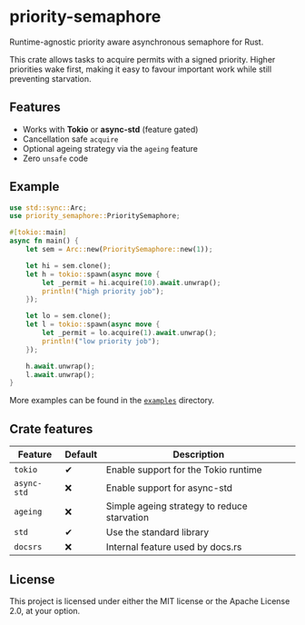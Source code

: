 # priority-semaphore

Runtime-agnostic priority aware asynchronous semaphore for Rust.

This crate allows tasks to acquire permits with a signed priority. Higher
priorities wake first, making it easy to favour important work while still
preventing starvation.

## Features

- Works with **Tokio** or **async-std** (feature gated)
- Cancellation safe `acquire`
- Optional ageing strategy via the `ageing` feature
- Zero `unsafe` code

## Example

```rust
use std::sync::Arc;
use priority_semaphore::PrioritySemaphore;

#[tokio::main]
async fn main() {
    let sem = Arc::new(PrioritySemaphore::new(1));

    let hi = sem.clone();
    let h = tokio::spawn(async move {
        let _permit = hi.acquire(10).await.unwrap();
        println!("high priority job");
    });

    let lo = sem.clone();
    let l = tokio::spawn(async move {
        let _permit = lo.acquire(1).await.unwrap();
        println!("low priority job");
    });

    h.await.unwrap();
    l.await.unwrap();
}
```

More examples can be found in the [`examples`](./examples) directory.

## Crate features

| Feature  | Default | Description                           |
|---------|---------|---------------------------------------|
| `tokio` | ✔       | Enable support for the Tokio runtime   |
| `async-std` | ❌ | Enable support for async-std           |
| `ageing` | ❌ | Simple ageing strategy to reduce starvation |
| `std`    | ✔       | Use the standard library               |
| `docsrs` | ❌     | Internal feature used by docs.rs       |

## License

This project is licensed under either the MIT license or the
Apache License 2.0, at your option.
